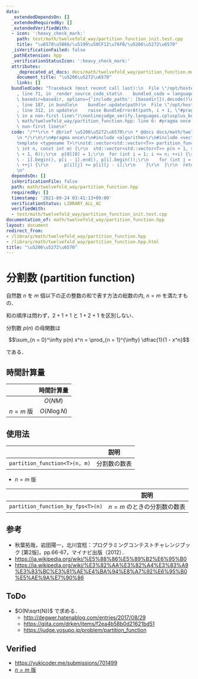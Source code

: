 ```yaml
---
data:
  _extendedDependsOn: []
  _extendedRequiredBy: []
  _extendedVerifiedWith:
  - icon: ':heavy_check_mark:'
    path: test/math/twelvefold_way/partition_function_init.test.cpp
    title: "\u6570\u5B66/\u5199\u50CF12\u76F8/\u5206\u5272\u6570"
  _isVerificationFailed: false
  _pathExtension: hpp
  _verificationStatusIcon: ':heavy_check_mark:'
  attributes:
    _deprecated_at_docs: docs/math/twelvefold_way/partition_function.md
    document_title: "\u5206\u5272\u6570"
    links: []
  bundledCode: "Traceback (most recent call last):\n  File \"/opt/hostedtoolcache/Python/3.10.0/x64/lib/python3.10/site-packages/onlinejudge_verify/documentation/build.py\"\
    , line 71, in _render_source_code_stat\n    bundled_code = language.bundle(stat.path,\
    \ basedir=basedir, options={'include_paths': [basedir]}).decode()\n  File \"/opt/hostedtoolcache/Python/3.10.0/x64/lib/python3.10/site-packages/onlinejudge_verify/languages/cplusplus.py\"\
    , line 187, in bundle\n    bundler.update(path)\n  File \"/opt/hostedtoolcache/Python/3.10.0/x64/lib/python3.10/site-packages/onlinejudge_verify/languages/cplusplus_bundle.py\"\
    , line 312, in update\n    raise BundleErrorAt(path, i + 1, \"#pragma once found\
    \ in a non-first line\")\nonlinejudge_verify.languages.cplusplus_bundle.BundleErrorAt:\
    \ math/twelvefold_way/partition_function.hpp: line 6: #pragma once found in a\
    \ non-first line\n"
  code: "/**\r\n * @brief \u5206\u5272\u6570\r\n * @docs docs/math/twelvefold_way/partition_function.md\r\
    \n */\r\n\r\n#pragma once\r\n#include <algorithm>\r\n#include <vector>\r\n\r\n\
    template <typename T>\r\nstd::vector<std::vector<T>> partition_function(const\
    \ int n, const int m) {\r\n  std::vector<std::vector<T>> p(n + 1, std::vector<T>(m\
    \ + 1, 0));\r\n  p[0][0] = 1;\r\n  for (int i = 1; i <= n; ++i) {\r\n    std::copy(p[i\
    \ - 1].begin(), p[i - 1].end(), p[i].begin());\r\n    for (int j = i; j <= m;\
    \ ++j) {\r\n      p[i][j] += p[i][j - i];\r\n    }\r\n  }\r\n  return p;\r\n}\r\
    \n"
  dependsOn: []
  isVerificationFile: false
  path: math/twelvefold_way/partition_function.hpp
  requiredBy: []
  timestamp: '2021-09-24 03:41:13+09:00'
  verificationStatus: LIBRARY_ALL_AC
  verifiedWith:
  - test/math/twelvefold_way/partition_function_init.test.cpp
documentation_of: math/twelvefold_way/partition_function.hpp
layout: document
redirect_from:
- /library/math/twelvefold_way/partition_function.hpp
- /library/math/twelvefold_way/partition_function.hpp.html
title: "\u5206\u5272\u6570"
---
```

# 分割数 (partition function)

自然数 $n$ を $m$ 個以下の正の整数の和で表す方法の総数の内, $n = m$ を満たすもの．

和の順序は問わず，$2 + 1 + 1$ と $1 + 2 + 1$ を区別しない．

分割数 $p(n)$ の母関数は

$$\sum_{n = 0}^\infty p(n) x^n = \prod_{n = 1}^{\infty} \dfrac{1}{1 - x^n}$$

である．


## 時間計算量

||時間計算量|
|:--:|:--:|
||$O(NM)$|
|$n = m$ 版|$O(N\log{N})$|


## 使用法

||説明|
|:--:|:--:|
|`partition_function<T>(n, m)`|分割数の数表|

- $n = m$ 版

||説明|
|:--:|:--:|
|`partition_function_by_fps<T>(n)`|$n = m$ のときの分割数の数表|


## 参考

- 秋葉拓哉，岩田陽一，北川宜稔：プログラミングコンテストチャレンジブック \[第2版\]，pp.66-67，マイナビ出版（2012）．
- https://ja.wikipedia.org/wiki/%E5%88%86%E5%89%B2%E6%95%B0
- https://ja.wikipedia.org/wiki/%E3%82%AA%E3%82%A4%E3%83%A9%E3%83%BC%E3%81%AE%E4%BA%94%E8%A7%92%E6%95%B0%E5%AE%9A%E7%90%86


## ToDo

- $O(N\sqrt{N})$ で求める．
  - http://degwer.hatenablog.com/entries/2017/08/29
  - https://qiita.com/drken/items/f2ea4b58b0d21621bd51
  - https://judge.yosupo.jp/problem/partition_function


## Verified

- https://yukicoder.me/submissions/701499
- [$n = m$ 版](https://judge.yosupo.jp/submission/3791)
